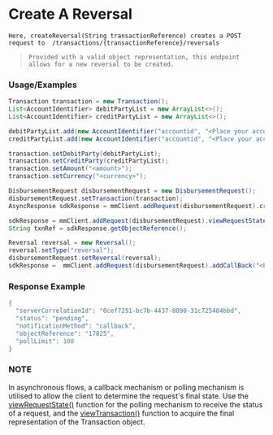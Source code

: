 # Create A Reversal

`Here, createReversal(String transactionReference) creates a POST request to 
/transactions/{transactionReference}/reversals`

> `Provided with a valid object representation, this endpoint allows for a new reversal to be created.`

### Usage/Examples

```java
Transaction transaction = new Transaction();
List<AccountIdentifier> debitPartyList = new ArrayList<>();
List<AccountIdentifier> creditPartyList = new ArrayList<>();

debitPartyList.add(new AccountIdentifier("accountid", "<Place your account id of debit party here>"));
creditPartyList.add(new AccountIdentifier("accountid", "<Place your account id of credit party here>"));

transaction.setDebitParty(debitPartyList);
transaction.setCreditParty(creditPartyList);
transaction.setAmount("<amount>");
transaction.setCurrency("<currency>");

DisbursementRequest disbursementRequest = new DisbursementRequest();
disbursementRequest.setTransaction(transaction);
AsyncResponse sdkResponse = mmClient.addRequest(disbursementRequest).createDisbursementTransaction();

sdkResponse = mmClient.addRequest(disbursementRequest).viewRequestState(sdkResponse.getServerCorrelationId());
String txnRef = sdkResponse.getObjectReference();

Reversal reversal = new Reversal();
reversal.setType("reversal");
disbursementRequest.setReversal(reversal);
sdkResponse =  mmClient.addRequest(disbursementRequest).addCallBack("<Place your callback URL>").createReversal(txnRef);
```

### Response Example

```java
{
  "serverCorrelationId": "0cef7251-bc7b-4437-8090-31c725484bbd",
  "status": "pending",
  "notificationMethod": "callback",
  "objectReference": "17825",
  "pollLimit": 100
}
```

### NOTE

In asynchronous flows, a callback mechanism or polling mechanism is utilised to allow the client to determine the request's final state.
Use the <a href="docs/disbursement/viewRequestState.Readme.md">viewRequestState()</a> function for the polling mechanism to receive the status of a request, and the <a href="docs/disbursement/viewTransaction.Readme.md">viewTransaction()</a>
function to acquire the final representation of the Transaction object.